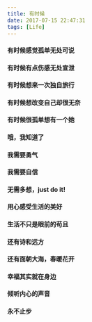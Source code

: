 ```yaml
---
title: 有时候
date: 2017-07-15 22:47:31
tags: [Life]
---
```


#### 有时候感觉孤单无处可说

#### 有时候有点伤感无处宣泄

#### 有时候想来一次独自旅行

#### 有时候想改变自己却很无奈

#### 有时候很孤单想有一个她

#### 哦，我知道了

#### 我需要勇气

#### 我需要自信

#### 无需多想，just do it!

#### 用心感受生活的美好

#### 生活不只是眼前的苟且

#### 还有诗和远方

#### 还有面朝大海，春暖花开

#### 幸福其实就在身边

#### 倾听内心的声音

#### 永不止步

